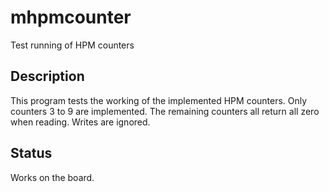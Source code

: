 
# mhpmcounter

Test running of HPM counters

## Description

This program tests the working of the implemented HPM counters.
Only counters 3 to 9 are implemented. The remaining counters
all return all zero when reading. Writes are ignored.

## Status

Works on the board.

